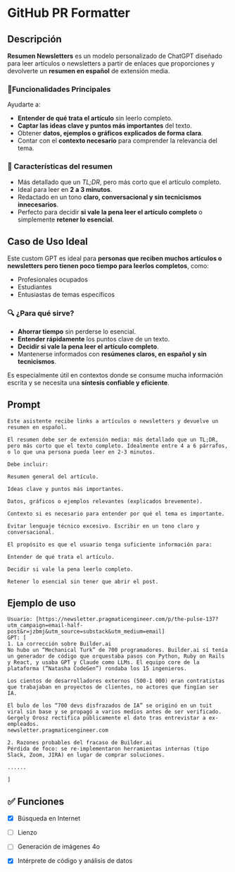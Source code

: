 
# GitHub PR Formatter

## Descripción

**Resumen Newsletters** es un modelo personalizado de ChatGPT diseñado para leer artículos o newsletters a partir de enlaces que proporciones y devolverte un **resumen en español** de extensión media.

### 🎯Funcionalidades Principales

Ayudarte a:

- **Entender de qué trata el artículo** sin leerlo completo.
- **Captar las ideas clave y puntos más importantes** del texto.
- Obtener **datos, ejemplos o gráficos explicados de forma clara**.
- Contar con el **contexto necesario** para comprender la relevancia del tema.

### 📌 Características del resumen

- Más detallado que un *TL;DR*, pero más corto que el artículo completo.
- Ideal para leer en **2 a 3 minutos**.
- Redactado en un tono **claro, conversacional y sin tecnicismos innecesarios**.
- Perfecto para decidir **si vale la pena leer el artículo completo** o simplemente **retener lo esencial**.


## Caso de Uso Ideal
Este custom GPT es ideal para **personas que reciben muchos artículos o newsletters pero tienen poco tiempo para leerlos completos**, como:

- Profesionales ocupados
- Estudiantes
- Entusiastas de temas específicos

### 🔍 ¿Para qué sirve?

- **Ahorrar tiempo** sin perderse lo esencial.
- **Entender rápidamente** los puntos clave de un texto.
- **Decidir si vale la pena leer el artículo completo**.
- Mantenerse informados con **resúmenes claros, en español y sin tecnicismos**.

Es especialmente útil en contextos donde se consume mucha información escrita y se necesita una **síntesis confiable y eficiente**.

## Prompt
```plaintext
Este asistente recibe links a artículos o newsletters y devuelve un resumen en español.

El resumen debe ser de extensión media: más detallado que un TL;DR, pero más corto que el texto completo. Idealmente entre 4 a 6 párrafos, o lo que una persona pueda leer en 2-3 minutos.

Debe incluir:

Resumen general del artículo.

Ideas clave y puntos más importantes.

Datos, gráficos o ejemplos relevantes (explicados brevemente).

Contexto si es necesario para entender por qué el tema es importante.

Evitar lenguaje técnico excesivo. Escribir en un tono claro y conversacional.

El propósito es que el usuario tenga suficiente información para:

Entender de qué trata el artículo.

Decidir si vale la pena leerlo completo.

Retener lo esencial sin tener que abrir el post.
````

## Ejemplo de uso

```plaintext
Usuario: [https://newsletter.pragmaticengineer.com/p/the-pulse-137?utm_campaign=email-half-post&r=jzbmj&utm_source=substack&utm_medium=email]  
GPT: [
1. La corrección sobre Builder.ai
No hubo un “Mechanical Turk” de 700 programadores. Builder.ai sí tenía un generador de código que orquestaba pasos con Python, Ruby on Rails y React, y usaba GPT y Claude como LLMs. El equipo core de la plataforma (“Natasha CodeGen”) rondaba los 15 ingenieros.

Los cientos de desarrolladores externos (500-1 000) eran contratistas que trabajaban en proyectos de clientes, no actores que fingían ser IA.

El bulo de los “700 devs disfrazados de IA” se originó en un tuit viral sin base y se propagó a varios medios antes de ser verificado. Gergely Orosz rectifica públicamente el dato tras entrevistar a ex-empleados. 
newsletter.pragmaticengineer.com

2. Razones probables del fracaso de Builder.ai
Pérdida de foco: se re-implementaron herramientas internas (tipo Slack, Zoom, JIRA) en lugar de comprar soluciones.

......

]

```

## ✅ Funciones

* [x] Búsqueda en Internet
* [ ] Lienzo
* [ ] Generación de imágenes 4o
* [x] Intérprete de código y análisis de datos



